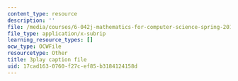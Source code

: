 ```yaml
---
content_type: resource
description: ''
file: /media/courses/6-042j-mathematics-for-computer-science-spring-2015/17cad1630760f27cef85b3184124158d_mqoDXWrSais.srt
file_type: application/x-subrip
learning_resource_types: []
ocw_type: OCWFile
resourcetype: Other
title: 3play caption file
uid: 17cad163-0760-f27c-ef85-b3184124158d
---
```

